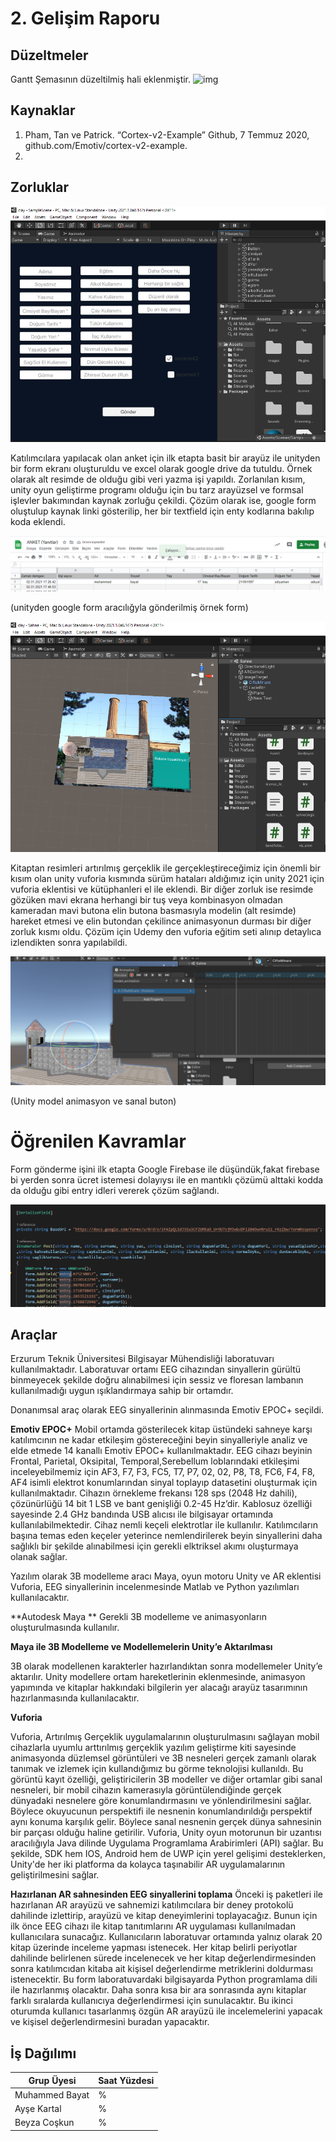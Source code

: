 # 2. Gelişim Raporu

## Düzeltmeler
 Gantt Şemasının düzeltilmiş hali eklenmiştir.
![img](https://i.hizliresim.com/MG9AM3.png)


## Kaynaklar
1. Pham, Tan ve Patrick. “Cortex-v2-Example” Github, 7 Temmuz 2020, github.com/Emotiv/cortex-v2-example.
2.
## Zorluklar

![anket](/images/unityAnket.png)

Katılımcılara yapılacak olan anket için ilk etapta basit bir arayüz ile unityden bir form ekranı oluşturuldu ve excel olarak google drive da tutuldu. Örnek olarak alt resimde de olduğu gibi veri yazma işi yapıldı. Zorlanılan kısım, unity oyun geliştirme programı olduğu için bu tarz arayüzsel ve formsal işlevler bakımından kaynak zorluğu çekildi.
Çözüm olarak ise, google form oluştulup kaynak linki gösterilip, her bir textfield için enty kodlarına bakılıp koda eklendi.

![anketgoogle](/images/anketGD.png)

(unityden google form aracılığyla gönderilmiş örnek form)

![unityAR](/images/unityAR.png)

Kitaptan resimleri artırılmış gerçeklik ile gerçekleştireceğimiz için önemli bir kısım olan unity vuforia kısmında sürüm hataları aldığımız için unity 2021 için vuforia eklentisi ve kütüphanleri el ile eklendi. Bir diğer zorluk ise resimde gözüken mavi ekrana herhangi bir tuş veya kombinasyon olmadan kameradan mavi butona elin butona basmasıyla modelin (alt resimde) hareket etmesi ve elin butondan çekilince animasyonun durması bir diğer zorluk kısmı oldu. Çözüm için Udemy den vuforia eğitim seti alınıp detaylıca izlendikten sonra yapılabildi.

![animasyon](/images/animasyon.png)

(Unity model animasyon ve sanal buton)

# Öğrenilen Kavramlar

Form gönderme işini ilk etapta Google Firebase ile düşündük,fakat firebase bi yerden sonra ücret istemesi dolayıysı ile en mantıklı çözümü alttaki kodda da olduğu gibi entry idleri vererek çözüm sağlandı.

![KodOrnegi](/images/kodOrnegientry.png)

## Araçlar
Erzurum Teknik Üniversitesi Bilgisayar Mühendisliği laboratuvarı kullanılmaktadır. Laboratuvar ortamı EEG cihazından sinyallerin gürültü binmeyecek şekilde doğru alınabilmesi için sessiz ve floresan lambanın kullanılmadığı uygun ışıklandırmaya sahip bir ortamdır.

Donanımsal araç olarak EEG sinyallerinin alınmasında Emotiv EPOC+ seçildi.

**Emotiv EPOC+**
Mobil ortamda gösterilecek kitap üstündeki sahneye karşı katılımcının ne kadar etkileşim göstereceğini beyin sinyalleriyle analiz ve elde etmede 14 kanallı Emotiv EPOC+ kullanılmaktadır. EEG cihazı beyinin Frontal, Parietal, Oksipital, Temporal,Serebellum loblarındaki etkileşimi inceleyebilmemiz için AF3, F7, F3, FC5, T7, P7, 02, 02, P8, T8, FC6, F4, F8, AF4 isimli elektrot konumlarından sinyal toplayıp datasetini oluşturmak için kullanılmaktadır. Cihazın örnekleme frekansı 128 sps (2048 Hz dahili), çözünürlüğü 14 bit 1 LSB ve bant genişliği 0.2-45 Hz’dir. Kablosuz özelliği sayesinde 2.4 GHz bandında USB alıcısı ile bilgisayar ortamında kullanılabilmektedir. Cihaz nemli keçeli elektrotlar ile kullanılır. Katılımcıların başına temas eden keçeler yeterince nemlendirilerek beyin sinyallerini daha sağlıklı bir şekilde alınabilmesi için gerekli elktriksel akımı oluşturmaya olanak sağlar.

Yazılım olarak 3B modelleme aracı Maya, oyun motoru Unity ve AR eklentisi Vuforia, EEG sinyallerinin incelenmesinde Matlab ve Python yazılımları kullanılacaktır.

**Autodesk Maya **
Gerekli 3B modelleme ve animasyonların oluşturulmasında kullanılır.

**Maya ile 3B Modelleme ve Modellemelerin Unity’e Aktarılması**

3B olarak modellenen karakterler hazırlandıktan sonra modellemeler Unity’e aktarılır. Unity modellere ortam hareketlerinin eklenmesinde, animasyon yapımında ve kitaplar hakkındaki bilgilerin yer alacağı arayüz tasarımının hazırlanmasında kullanılacaktır.

**Vuforia**

Vuforia, Artırılmış Gerçeklik uygulamalarının oluşturulmasını sağlayan mobil cihazlarla uyumlu arttırılmış gerçeklik yazılım geliştirme kiti sayesinde animasyonda düzlemsel görüntüleri ve 3B nesneleri gerçek zamanlı olarak tanımak ve izlemek için kullandığımız bu görme teknolojisi kullanıldı. Bu görüntü kayıt özelliği, geliştiricilerin 3B modeller ve diğer ortamlar gibi sanal nesneleri, bir mobil cihazın kamerasıyla görüntülendiğinde gerçek dünyadaki nesnelere göre konumlandırmasını ve yönlendirilmesini sağlar. Böylece okuyucunun perspektifi ile nesnenin konumlandırıldığı perspektif aynı konuma karşılık gelir. Böylece sanal nesnenin gerçek dünya sahnesinin bir parçası olduğu haline getirilir.
    Vuforia, Unity oyun motorunun bir uzantısı aracılığıyla Java dilinde Uygulama Programlama Arabirimleri (API) sağlar. Bu şekilde, SDK hem IOS, Android hem de UWP için yerel gelişimi desteklerken, Unity'de her iki platforma da kolayca taşınabilir AR uygulamalarının geliştirilmesini sağlar.
    
**Hazırlanan AR sahnesinden EEG sinyallerini toplama** 
Önceki iş paketleri ile hazırlanan AR arayüzü ve sahnemizi katılımcılara bir deney protokolü dahilinde izlettirip, arayüzü ve kitap deneyimlerini toplayacağız. Bunun için ilk önce EEG cihazı ile kitap tanıtımlarını AR uygulaması kullanılmadan kullanıcılara sunacağız. Kullanıcıların laboratuvar ortamında yalnız olarak 20 kitap üzerinde inceleme yapması istenecek. Her kitap belirli periyotlar dahilinde belirlenen sürede incelenecek ve her kitap değerlendirmesinden sonra katılımcıdan kitaba ait kişisel değerlendirme metriklerini doldurması istenecektir. Bu form laboratuvardaki bilgisayarda Python programlama dili ile hazırlanmış olacaktır. Daha sonra kısa bir ara sonrasında aynı kitaplar farklı sıralarda kullanıcıya değerlendirmesi için sunulacaktır. Bu ikinci oturumda kullanıcı tasarlanmış özgün AR arayüzü ile incelemelerini yapacak ve kişisel değerlendirmesini buradan yapacaktır.

## İş Dağılımı
Grup Üyesi | Saat Yüzdesi
------------ | -------------
Muhammed Bayat | %
Ayşe Kartal | %
Beyza Coşkun | %
